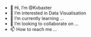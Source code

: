 - 👋 Hi, I’m @Kvbaxter
- 👀 I’m interested in Data Visualisation
- 🌱 I’m currently learning ...
- 💞️ I’m looking to collaborate on ...
- 📫 How to reach me ...

<!---
Kvbaxter/Kvbaxter is a ✨ special ✨ repository because its `README.md` (this file) appears on your GitHub profile.
You can click the Preview link to take a look at your changes.
--->
